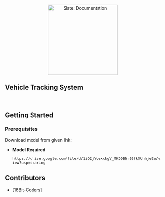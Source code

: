 <p align="center">
  <img src="https://miro.medium.com/max/1600/1*S8Il5ethl3YFh0M9XKVz-A.png" alt="Slate: Documentation" width="226">
  <h2>Vehicle Tracking System</h2>
  <br>
</p>

Getting Started 
------------------------------

### Prerequisites

Download model from given link:


 - **Model Required**
 
      `https://drive.google.com/file/d/1i62jYoexxkgV_MK50BNr8BfkXUhhjeEa/view?usp=sharing`
      


Contributors
--------------------
  - [16Bit-Coders]
